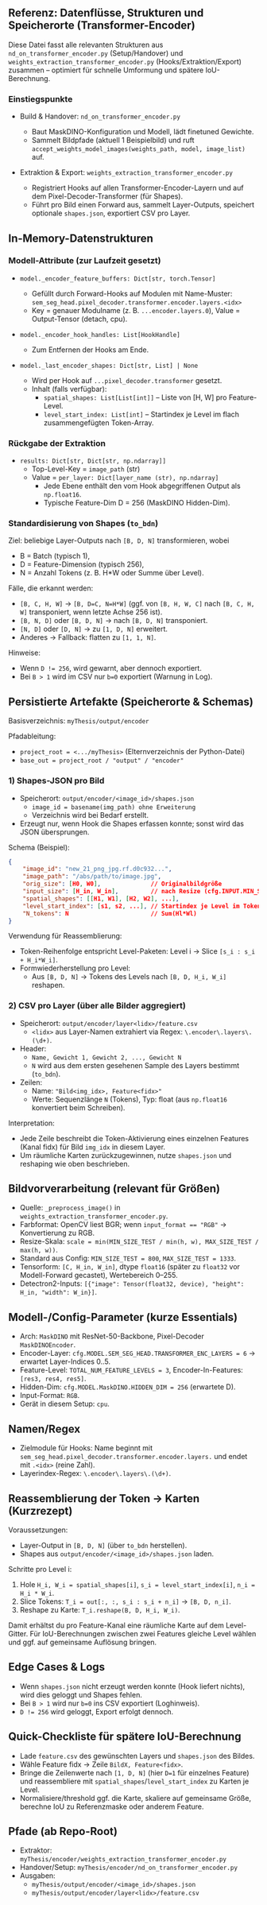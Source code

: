## Referenz: Datenflüsse, Strukturen und Speicherorte (Transformer-Encoder)

Diese Datei fasst alle relevanten Strukturen aus `nd_on_transformer_encoder.py` (Setup/Handover) und `weights_extraction_transformer_encoder.py` (Hooks/Extraktion/Export) zusammen – optimiert für schnelle Umformung und spätere IoU-Berechnung.

### Einstiegspunkte

- Build & Handover: `nd_on_transformer_encoder.py`
	- Baut MaskDINO-Konfiguration und Modell, lädt finetuned Gewichte.
	- Sammelt Bildpfade (aktuell 1 Beispielbild) und ruft
		`accept_weights_model_images(weights_path, model, image_list)` auf.

- Extraktion & Export: `weights_extraction_transformer_encoder.py`
	- Registriert Hooks auf allen Transformer-Encoder-Layern und auf dem Pixel-Decoder-Transformer (für Shapes).
	- Führt pro Bild einen Forward aus, sammelt Layer-Outputs, speichert optionale `shapes.json`, exportiert CSV pro Layer.

## In-Memory-Datenstrukturen

### Modell-Attribute (zur Laufzeit gesetzt)

- `model._encoder_feature_buffers: Dict[str, torch.Tensor]`
	- Gefüllt durch Forward-Hooks auf Modulen mit Name-Muster:
		`sem_seg_head.pixel_decoder.transformer.encoder.layers.<idx>`
	- Key = genauer Modulname (z. B. `...encoder.layers.0`), Value = Output-Tensor (detach, cpu).

- `model._encoder_hook_handles: List[HookHandle]`
	- Zum Entfernen der Hooks am Ende.

- `model._last_encoder_shapes: Dict[str, List] | None`
	- Wird per Hook auf `...pixel_decoder.transformer` gesetzt.
	- Inhalt (falls verfügbar):
		- `spatial_shapes: List[List[int]]` – Liste von [H, W] pro Feature-Level.
		- `level_start_index: List[int]` – Startindex je Level im flach zusammengefügten Token-Array.

### Rückgabe der Extraktion

- `results: Dict[str, Dict[str, np.ndarray]]`
	- Top-Level-Key = `image_path` (str)
	- Value = `per_layer: Dict[layer_name (str), np.ndarray]`
		- Jede Ebene enthält den vom Hook abgegriffenen Output als `np.float16`.
		- Typische Feature-Dim D = 256 (MaskDINO Hidden-Dim).

### Standardisierung von Shapes (`to_bdn`)

Ziel: beliebige Layer-Outputs nach `[B, D, N]` transformieren, wobei

- B = Batch (typisch 1),
- D = Feature-Dimension (typisch 256),
- N = Anzahl Tokens (z. B. H*W oder Summe über Level).

Fälle, die erkannt werden:

- `[B, C, H, W]` → `[B, D=C, N=H*W]` (ggf. von `[B, H, W, C]` nach `[B, C, H, W]` transponiert, wenn letzte Achse 256 ist).
- `[B, N, D]` oder `[B, D, N]` → nach `[B, D, N]` transponiert.
- `[N, D]` oder `[D, N]` → zu `[1, D, N]` erweitert.
- Anderes → Fallback: flatten zu `[1, 1, N]`.

Hinweise:

- Wenn `D != 256`, wird gewarnt, aber dennoch exportiert.
- Bei `B > 1` wird im CSV nur `b=0` exportiert (Warnung in Log).

## Persistierte Artefakte (Speicherorte & Schemas)

Basisverzeichnis: `myThesis/output/encoder`

Pfadableitung:

- `project_root = <.../myThesis>` (Elternverzeichnis der Python-Datei)
- `base_out = project_root / "output" / "encoder"`

### 1) Shapes-JSON pro Bild

- Speicherort: `output/encoder/<image_id>/shapes.json`
	- `image_id = basename(img_path) ohne Erweiterung`
	- Verzeichnis wird bei Bedarf erstellt.
- Erzeugt nur, wenn Hook die Shapes erfassen konnte; sonst wird das JSON übersprungen.

Schema (Beispiel):

```json
{
	"image_id": "new_21_png_jpg.rf.d0c932...",
	"image_path": "/abs/path/to/image.jpg",
	"orig_size": [H0, W0],              // Originalbildgröße
	"input_size": [H_in, W_in],         // nach Resize (cfg.INPUT.MIN_SIZE_TEST/MAX_SIZE_TEST)
	"spatial_shapes": [[H1, W1], [H2, W2], ...],
	"level_start_index": [s1, s2, ...], // Startindex je Level im Token-Array
	"N_tokens": N                       // Sum(Hl*Wl)
}
```

Verwendung für Reassemblierung:

- Token-Reihenfolge entspricht Level-Paketen: Level i → Slice `[s_i : s_i + H_i*W_i]`.
- Formwiederherstellung pro Level:
	- Aus `[B, D, N]` → Tokens des Levels nach `[B, D, H_i, W_i]` reshapen.

### 2) CSV pro Layer (über alle Bilder aggregiert)

- Speicherort: `output/encoder/layer<lidx>/feature.csv`
	- `<lidx>` aus Layer-Namen extrahiert via Regex: `\.encoder\.layers\.(\d+)`.
- Header:
	- `Name, Gewicht 1, Gewicht 2, ..., Gewicht N`
	- `N` wird aus dem ersten gesehenen Sample des Layers bestimmt (`to_bdn`).
- Zeilen:
	- Name: `"Bild<img_idx>, Feature<fidx>"`
	- Werte: Sequenzlänge `N` (Tokens), Typ: float (aus `np.float16` konvertiert beim Schreiben).

Interpretation:

- Jede Zeile beschreibt die Token-Aktivierung eines einzelnen Features (Kanal fidx) für Bild `img_idx` in diesem Layer.
- Um räumliche Karten zurückzugewinnen, nutze `shapes.json` und reshaping wie oben beschrieben.

## Bildvorverarbeitung (relevant für Größen)

- Quelle: `_preprocess_image()` in `weights_extraction_transformer_encoder.py`.
- Farbformat: OpenCV liest BGR; wenn `input_format == "RGB"` → Konvertierung zu RGB.
- Resize-Skala: `scale = min(MIN_SIZE_TEST / min(h, w), MAX_SIZE_TEST / max(h, w))`.
- Standard aus Config: `MIN_SIZE_TEST = 800`, `MAX_SIZE_TEST = 1333`.
- Tensorform: `[C, H_in, W_in]`, dtype `float16` (später zu `float32` vor Modell-Forward gecastet), Wertebereich 0–255.
- Detectron2-Inputs: `[{"image": Tensor(float32, device), "height": H_in, "width": W_in}]`.

## Modell-/Config-Parameter (kurze Essentials)

- Arch: `MaskDINO` mit ResNet-50-Backbone, Pixel-Decoder `MaskDINOEncoder`.
- Encoder-Layer: `cfg.MODEL.SEM_SEG_HEAD.TRANSFORMER_ENC_LAYERS = 6` → erwartet Layer-Indices 0..5.
- Feature-Level: `TOTAL_NUM_FEATURE_LEVELS = 3`, Encoder-In-Features: `[res3, res4, res5]`.
- Hidden-Dim: `cfg.MODEL.MaskDINO.HIDDEN_DIM = 256` (erwartete D).
- Input-Format: `RGB`.
- Gerät in diesem Setup: `cpu`.

## Namen/Regex

- Zielmodule für Hooks: Name beginnt mit
	`sem_seg_head.pixel_decoder.transformer.encoder.layers.` und endet mit `.<idx>` (reine Zahl).
- Layerindex-Regex: `\.encoder\.layers\.(\d+)`.

## Reassemblierung der Token → Karten (Kurzrezept)

Voraussetzungen:

- Layer-Output in `[B, D, N]` (über `to_bdn` herstellen).
- Shapes aus `output/encoder/<image_id>/shapes.json` laden.

Schritte pro Level i:

1. Hole `H_i, W_i = spatial_shapes[i]`, `s_i = level_start_index[i]`, `n_i = H_i * W_i`.
2. Slice Tokens: `T_i = out[:, :, s_i : s_i + n_i]` → `[B, D, n_i]`.
3. Reshape zu Karte: `T_i.reshape(B, D, H_i, W_i)`.

Damit erhältst du pro Feature-Kanal eine räumliche Karte auf dem Level-Gitter. Für IoU-Berechnungen zwischen zwei Features gleiche Level wählen und ggf. auf gemeinsame Auflösung bringen.

## Edge Cases & Logs

- Wenn `shapes.json` nicht erzeugt werden konnte (Hook liefert nichts), wird dies geloggt und Shapes fehlen.
- Bei `B > 1` wird nur `b=0` ins CSV exportiert (Loghinweis).
- `D != 256` wird geloggt, Export erfolgt dennoch.

## Quick-Checkliste für spätere IoU-Berechnung

- Lade `feature.csv` des gewünschten Layers und `shapes.json` des Bildes.
- Wähle Feature fidx → Zeile `BildX, Feature<fidx>`.
- Bringe die Zeilenwerte nach `[1, D, N]` (hier `D=1` für einzelnes Feature) und reassembliere mit `spatial_shapes`/`level_start_index` zu Karten je Level.
- Normalisiere/threshold ggf. die Karte, skaliere auf gemeinsame Größe, berechne IoU zu Referenzmaske oder anderem Feature.

## Pfade (ab Repo-Root)

- Extraktor: `myThesis/encoder/weights_extraction_transformer_encoder.py`
- Handover/Setup: `myThesis/encoder/nd_on_transformer_encoder.py`
- Ausgaben:
	- `myThesis/output/encoder/<image_id>/shapes.json`
	- `myThesis/output/encoder/layer<lidx>/feature.csv`

